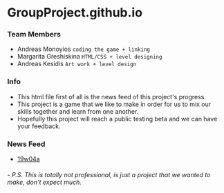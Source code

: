 # GroupProject.github.io

### Team Members
* Andreas Monoyios `coding the game + linking`
* Margarita Greshiskina `HTML/CSS + level designing`
* Andreas Kesidis `Art work + level design`

### Info
* This html file first of all is the news feed of this project's progress.
* This project is a game that we like to make in order for us to mix our skills together and learn from one another.
* Hopefully this project will reach a public testing beta and we can have your feedback.

### News Feed
* [19w04a](https://amonoyios.github.io/GroupProject.github.io/) 

###### - P.S. This is totally not professional, is just a project that we wanted to make, don't expect much.
